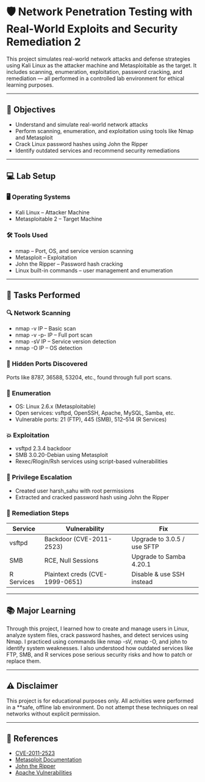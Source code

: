 # 🛡 Network Penetration Testing with Real-World Exploits and Security Remediation 2

This project simulates real-world network attacks and defense strategies using Kali Linux as the attacker machine and Metasploitable as the target. It includes scanning, enumeration, exploitation, password cracking, and remediation — all performed in a controlled lab environment for ethical learning purposes.

---

                                                  


## 🎯 Objectives

- Understand and simulate real-world network attacks
- Perform scanning, enumeration, and exploitation using tools like Nmap and Metasploit
- Crack Linux password hashes using John the Ripper
- Identify outdated services and recommend security remediations

---

## 💻 Lab Setup

### 🖥 Operating Systems
- Kali Linux – Attacker Machine
- Metasploitable 2 – Target Machine

### 🛠 Tools Used
- nmap – Port, OS, and service version scanning
- Metasploit – Exploitation
- John the Ripper – Password hash cracking
- Linux built-in commands – user management and enumeration

---

## 🚀 Tasks Performed

### 🔍 Network Scanning
- nmap -v IP – Basic scan
- nmap -v -p- IP – Full port scan
- nmap -sV IP – Service version detection
- nmap -O IP – OS detection

### 🔐 Hidden Ports Discovered
Ports like 8787, 36588, 53204, etc., found through full port scans.

### 📡 Enumeration
- OS: Linux 2.6.x (Metasploitable)
- Open services: vsftpd, OpenSSH, Apache, MySQL, Samba, etc.
- Vulnerable ports: 21 (FTP), 445 (SMB), 512–514 (R Services)

### 💥 Exploitation
- vsftpd 2.3.4 backdoor
- SMB 3.0.20-Debian using Metasploit
- Rexec/Rlogin/Rsh services using script-based vulnerabilities

### 👤 Privilege Escalation
- Created user harsh_sahu with root permissions
- Extracted and cracked password hash using John the Ripper

### 🔧 Remediation Steps
| Service   | Vulnerability                  | Fix                              |
|-----------|--------------------------------|----------------------------------|
| vsftpd    | Backdoor (CVE-2011-2523)       | Upgrade to 3.0.5 / use SFTP      |
| SMB       | RCE, Null Sessions             | Upgrade to Samba 4.20.1          |
| R Services| Plaintext creds (CVE-1999-0651)| Disable & use SSH instead        |

---

## 📚 Major Learning

Through this project, I learned how to create and manage users in Linux, analyze system files, crack password hashes, and detect services using Nmap. I practiced using commands like nmap -sV, nmap -O, and john to identify system weaknesses. I also understood how outdated services like FTP, SMB, and R services pose serious security risks and how to patch or replace them.

---

## ⚠ Disclaimer

This project is for educational purposes only. All activities were performed in a **safe, offline lab environment. Do not attempt these techniques on real networks without explicit permission.

---

## 📎 References

- [CVE-2011-2523](https://nvd.nist.gov/vuln/detail/CVE-2011-2523)
- [Metasploit Documentation](https://docs.rapid7.com/metasploit/)
- [John the Ripper](https://www.openwall.com/john/)
- [Apache Vulnerabilities](https://httpd.apache.org/security/)
